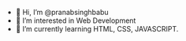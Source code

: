 - 👋 Hi, I’m @pranabsinghbabu
- 👀 I’m interested in Web Development
- 🌱 I’m currently learning HTML, CSS, JAVASCRIPT.
<!--
- 💞️ I’m looking to collaborate on ...
- 📫 How to reach me ...
-->


<!---
pranabsinghbabu/pranabsinghbabu is a ✨ special ✨ repository because its `README.md` (this file) appears on your GitHub profile.
You can click the Preview link to take a look at your changes.
--->
